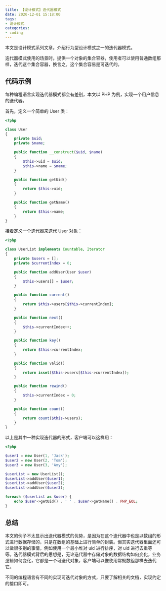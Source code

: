 ```yaml
---
title: 【设计模式】迭代器模式
date: 2020-12-01 15:18:00
tags:
- 设计模式
categories:
- coding
---
```


本文是设计模式系列文章，介绍行为型设计模式之一的迭代器模式。

<!--more-->

迭代器模式使用的场景时，提供一个对象的集合容器，使用者可以使用普通数组那样，迭代这个集合容器，换言之，这个集合容易是可迭代的。

## 代码示例

每种编程语言实现迭代器模式都会有差别，本文以 PHP 为例，实现一个用户信息的迭代器。

首先，定义一个简单的 User 类：
```php
<?php

class User
{
    private $uid;
    private $name;

    public function __construct($uid, $name)
    {
        $this->uid = $uid;
        $this->name = $name;
    }

    public function getUid()
    {
        return $this->uid;
    }

    public function getName()
    {
        return $this->name;
    }
}
```

接着定义一个迭代器来迭代 User 对象：
```php
<?php

class UserList implements Countable, Iterator
{
    private $users = [];
    private $currentIndex = 0;

    public function addUser(User $user)
    {
        $this->users[] = $user;
    }

    public function current()
    {
        return $this->users[$this->currentIndex];
    }

    public function next()
    {
        $this->currentIndex++;
    }

    public function key()
    {
        return $this->currentIndex;
    }

    public function valid()
    {
        return isset($this->users[$this->currentIndex]);
    }

    public function rewind()
    {
        $this->currentIndex = 0;
    }

    public function count()
    {
        return count($this->users);
    }
}
```

以上是其中一种实现迭代器的形式，客户端可以这样用：
```php
<?php

$user1 = new User(1, 'Jack');
$user2 = new User(2, 'Tom');
$user3 = new User(3, 'Amy');

$userList = new UserList();
$userList->addUser($user1);
$userList->addUser($user2);
$userList->addUser($user3);

foreach ($userList as $user) {
    echo $user->getUid() . ' ' . $user->getName() . PHP_EOL;
}
```

## 总结

本文的例子不太显示出迭代器模式的优势，是因为在这个迭代器中也是以数组的形式进行数据存储的，只是在数组的基础上进行简单的封装。但其实迭代器里面还可以做很多别的事情，例如使用一个最小堆对 uid 进行排序，对 uid 进行去重等等。迭代器模式背后的思想是，无论迭代器中存储对象的数据结构如何变化，业务逻辑如何变化，它都是一个可迭代对象，客户端可以像使用常规数组那样去迭代它。

不同的编程语言有不同的实现可迭代对象的方式，只要了解相关的文档，实现约定的接口即可。
